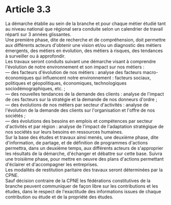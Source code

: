 # Article 3.3

  
 La démarche établie au sein de la branche et pour chaque métier étudié tant au niveau national que régional sera conduite selon un calendrier de travail réparti sur 3 années glissantes.  
 Une première phase, dite de recherche et de compréhension, doit permettre aux différents acteurs d'obtenir une vision et/ou un diagnostic des métiers émergents, des métiers en évolution, des métiers à risques, des tendances à surveiller ou à approfondir.  
 Les travaux seront conduits suivant une démarche visant à comprendre l'évolution de notre environnement et son impact sur nos métiers :  
 ― des facteurs d'évolution de nos métiers : analyse des facteurs macro-économiques qui influencent notre environnement : facteurs sociaux, politiques et géopolitiques, économiques, technologiques sociodémographiques, etc. ;  
 ― des nouvelles tendances de la demande des clients : analyse de l'impact de ces facteurs sur la stratégie et la demande de nos donneurs d'ordre ;  
 ― des évolutions de nos métiers par secteur d'activités : analyse de l'évolution de la demande des clients sur l'organisation et l'offre de nos sociétés ;  
 ― des évolutions des besoins en emplois et compétences par secteur d'activités et par région : analyse de l'impact de l'adaptation stratégique de nos sociétés sur leurs besoins en ressources humaines.  
 Sur la base des études et travaux ainsi menés, une deuxième phase, dite d'information, de partage, et de définition de programmes d'actions permettra, dans un deuxième temps, aux différents acteurs de s'approprier les résultats de la démarche, d'échanger et débattre sur cette base. Suivra une troisième phase, pour mettre en oeuvre des plans d'actions permettant d'éclairer et d'accompagner les entreprises.  
 Les modalités de restitution paritaire des travaux seront déterminées par la CPNE.  
 Sauf décision contraire de la CPNE les fédérations constitutives de la branche peuvent communiquer de façon libre sur les contributions et les études, dans le respect de l'exactitude des informations issues de chaque contribution ou étude et de la propriété des études.

